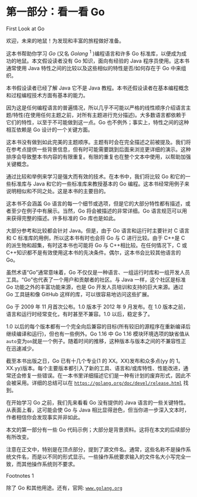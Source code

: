 # 第一部分：看一看 Go

<!-- ch 1~3 -->

First Look at Go

欢迎，未来的地鼠！为发现和丰富的旅程做好准备。

这本书帮助你学习 *Go* (又名 *Golang* <sup>1</sup> )编程语言和许多 Go 标准库，以便成为成功的地鼠。本文假设读者没有 Go 知识，面向有经验的 Java 程序员使用。这本书通常使用 Java 特性之间的比较以及这些相似的特性是否/如何存在于 Go 中来组织。

本书假设读者已经了解 Java 它不是 Java 教程。本书还假设读者在基本编程概念和过程编程技术方面有基本的能力。

因为这是任何编程语言的普遍情况，所以几乎不可能以严格的线性顺序介绍语言主题/特性(在使用任何主题之前，对所有主题进行充分描述)。大多数语言都依赖于它们的特性，以至于不可能做到这一点。Go 也不例外；事实上，特性之间的这种相互依赖是 Go 设计的一个关键方面。

这本书没有做到如此完美的主题顺序。主题有时会在完全描述之前被提及。我们将在参考点提供一些背景信息，但有时可能需要跳到后面来浏览更详细的演示。这种排序会导致整本书内容的有限重复。有限的重复也在整个文本中使用，以帮助加强关键概念。

通过比较和举例来学习是强大而有效的技术。在本书中，我们将比较 Go 和它的一些标准库与 Java 和它的一些标准库来教授基本的 Go 编程。这本书经常用例子来说明相似和不同之处。这是本书的主要目的。

这本书不会涵盖 Go 语言的每一个细节或选项，但是它的大部分特性都有描述，或者至少在例子中有展示。当然，Go 将会被描述的非常详细。Go 语言规范可以用来获得完整的描述。许多标准的 Go 库也是如此。

大部分参考和比较都会针对 Java。但是，由于 Go 语言和运行时主要针对 C 语言和 C 标准库的用例，所以这本书有时也会将 Go 与 C 进行比较。由于 C++是 C 的派生物和超集，有时这本书也可能将 Go 与 C++相比较。在任何情况下，C 或 C++知识都不是有效使用这本书的先决条件。偶尔，这本书会比较其他语言的 Go。

虽然术语“Go”通常意味着，Go 不仅仅是一种语言、一组运行时库和一组开发人员工具。“Go”也代表了一个用户和贡献者的社区。与 Java 一样，这个社区是标准 Go 功能之外的丰富功能来源，也是 Go 开发人员培训和支持的巨大来源。通过 Go 工具链和像 GitHub 这样的库，可以很容易地访问这些扩展。

Go 于 2009 年 11 月首次公布。1.0 版本于 2012 年 9 月发布。在 1.0 版本之前，语言和运行时经常变化，有时甚至不兼容。1.0 以后，稳定多了。

1.0 以后的每个版本都有一个完全向后兼容的目标(所有较旧的源程序在重新编译后继续编译和运行)，但也有一些例外。Go 1.16 中 Go 1.16 模块环境选项的缺省值从`auto`变为`on`就是一个例子。随着时间的推移，这种版本与版本之间的不兼容性正在迅速减少。

截至本书出版之日，Go 已有十几个专业(1 的 XX。XX)发布和众多点(yy 的 1。XX.yy)版本。每个主要版本都引入了新的工具、语言和/或库特性、性能改进，通常还会修复一些错误。在一本书里详细描述它们是一种有计划的废弃形式，因此不会被采用。详细的总结可以在 [`https://golang.org/doc/devel/release.html`](https://golang.org/doc/devel/release.html) 找到。

在开始学习 Go 之前，我们先来看看 Go 没有提供的 Java 语言的一些关键特性。从表面上看，这可能会使 Go 与 Java 相比显得逊色，但当你进一步深入文本时，作者相信你会发现事实并非如此。

本文的第一部分有一些 Go 代码示例；大部分是背景资料。这将在本文的后续部分有所改变。

注意在正文中，特别是在顶点部分，提到了源文件名。通常，这些名称不是操作系统文件名，而是以不同的形式显示。一些操作系统要求输入的文件名大小写完全一致，而其他操作系统则不要求。

<aside aria-label="Footnotes" class="FootnoteSection BookFrontmatterFootnoteSection" epub:type="footnotes">Footnotes 1

除了 Go 和其他用途。还有，官网: [`www.golang.org`](http://www.golang.org)

 </aside>